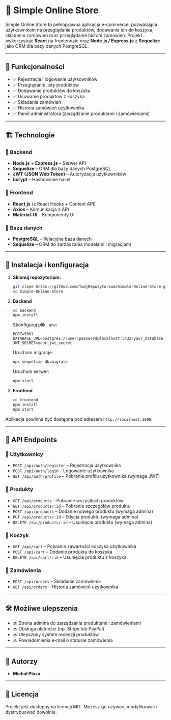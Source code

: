 # 🛒 Simple Online Store

Simple Online Store to pełnoprawna aplikacja e-commerce, pozwalająca użytkownikom na przeglądanie produktów, dodawanie ich do koszyka, składanie zamówień oraz przeglądanie historii zamówień. Projekt wykorzystuje **React** na frontendzie oraz **Node.js / Express.js** z **Sequelize** jako ORM dla bazy danych PostgreSQL.

---

## 📌 Funkcjonalności

- ✅ Rejestracja i logowanie użytkowników
- ✅ Przeglądanie listy produktów
- ✅ Dodawanie produktów do koszyka
- ✅ Usuwanie produktów z koszyka
- ✅ Składanie zamówień
- ✅ Historia zamówień użytkownika
- ✅ Panel administratora (zarządzanie produktami i zamówieniami)

---

## 🏗️ Technologie

### 🔹 Backend

- **Node.js** + **Express.js** – Serwer API
- **Sequelize** – ORM dla bazy danych PostgreSQL
- **JWT (JSON Web Token)** – Autoryzacja użytkowników
- **bcrypt** – Hashowanie haseł

### 🔹 Frontend

- **React.js** (z React Hooks + Context API)
- **Axios** – Komunikacja z API
- **Material-UI** – Komponenty UI

### 🔹 Baza danych

- **PostgreSQL** – Relacyjna baza danych
- **Sequelize** – ORM do zarządzania modelami i migracjami

---

## 🔧 Instalacja i konfiguracja

1. **Sklonuj repozytorium:**

   ```sh
   git clone https://github.com/TwojRepozytorium/Simple-Online-Store.git
   cd Simple-Online-Store
   ```

2. **Backend**

   ```sh
   cd backend
   npm install
   ```

   Skonfiguruj plik `.env`:

   ```env
   PORT=5001
   DATABASE_URL=postgres://user:password@localhost:5432/your_database
   JWT_SECRET=your_jwt_secret
   ```

   Uruchom migracje:

   ```sh
   npx sequelize db:migrate
   ```

   Uruchom serwer:

   ```sh
   npm start
   ```

3. **Frontend**
   ```sh
   cd frontend
   npm install
   npm start
   ```

Aplikacja powinna być dostępna pod adresem `http://localhost:3000`.

---

## 🔗 API Endpoints

### 🔹 Użytkownicy

- `POST /api/auth/register` – Rejestracja użytkownika
- `POST /api/auth/login` – Logowanie użytkownika
- `GET /api/auth/profile` – Pobranie profilu użytkownika (wymaga JWT)

### 🔹 Produkty

- `GET /api/products` – Pobranie wszystkich produktów
- `GET /api/products/:id` – Pobranie szczegółów produktu
- `POST /api/products` – Dodanie nowego produktu (wymaga admina)
- `PUT /api/products/:id` – Edycja produktu (wymaga admina)
- `DELETE /api/products/:id` – Usunięcie produktu (wymaga admina)

### 🔹 Koszyk

- `GET /api/cart` – Pobranie zawartości koszyka użytkownika
- `POST /api/cart` – Dodanie produktu do koszyka
- `DELETE /api/cart/:id` – Usunięcie produktu z koszyka

### 🔹 Zamówienia

- `POST /api/orders` – Składanie zamówienia
- `GET /api/orders` – Historia zamówień użytkownika

---

## 🛠️ Możliwe ulepszenia

- 🔜 Strona admina do zarządzania produktami i zamówieniami
- 🔜 Obsługa płatności (np. Stripe lub PayPal)
- 🔜 Ulepszony system recenzji produktów
- 🔜 Powiadomienia e-mail o statusie zamówienia

---

## 👥 Autorzy

- **Michał Plaza**

---

## 📜 Licencja

Projekt jest dostępny na licencji MIT. Możesz go używać, modyfikować i dystrybuować dowolnie.
